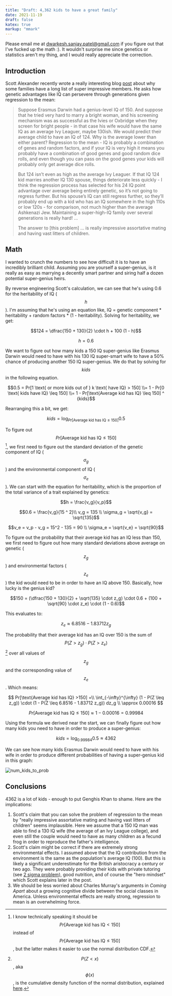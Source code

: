 ```yaml
---
title: "Draft: 4,362 kids to have a great family"
date: 2021-11-19
draft: false
katex: true
markup: "mmark"
---
```


Please email me at dwarkesh.sanjay.patel@gmail.com if you figure out that I've fucked up the math :). It wouldn't surprise me since genetics or statistics aren't my thing, and I would really appreciate the correction.

## Introduction

Scott Alexander recently wrote a really interesting blog [post](https://astralcodexten.substack.com/p/secrets-of-the-great-families) about why some families have a long list of super impressive members. He asks how genetic advantages like IQ can persevere through generations given regression to the mean:

> Suppose Erasmus Darwin had a genius-level IQ of 150. And suppose that he tried very hard to marry a bright woman, and his screening mechanism was as successful as the Ivies or Oxbridge when they screen for bright people - in that case his wife would have the same IQ as an average Ivy Leaguer, maybe 130ish. We would predict their average child to have an IQ of 124. Why is the average lower than either parent? Regression to the mean - IQ is probably a combination of genes and random factors, and if your IQ is very high it means you probably have a combination of good genes and good random dice rolls, and even though you can pass on the good genes your kids will probably only get average dice rolls.
> 
> But 124 isn’t even as high as the average Ivy Leaguer. If that IQ 124 kid marries another IQ 130 spouse, things deteriorate less quickly - I think the regression process has selected for his 24 IQ point advantage over average being entirely genetic, so it’s not going to regress further. But his spouse’s IQ can still regress further, so they’ll probably end up with a kid who has an IQ somewhere in the high 110s or low 120s - for comparison, not much higher than the average Ashkenazi Jew. Maintaining a super-high-IQ family over several generations is really hard! ...
> 
> The answer to [this problem] ... is really impressive assortative mating and having vast litters of children.

## Math

I wanted to crunch the numbers to see how difficult it is to have an incredibly brilliant child. Assuming you are yourself a super-genius, is it really as easy as marrying a decently smart partner and siring half a dozen potential super-genius heirs.

By reverse engineering Scott's calculation, we can see that he's using 0.6 for the heritability of IQ ($$h$$). I'm assuming that he's using an equation like, IQ = genetic component * heritability + random factors * (1 - heritability). Solving for heritability, we get:

$$124 = \dfrac{150 + 130}{2} \cdot h + 100 (1 - h)$$

$$h = 0.6$$

We want to figure out how many kids a 150 IQ super-genius like Erasmus Darwin would need to have with his 130 IQ super-smart wife to have a 50% chance of producing another 150 IQ super-genius. We do that by solving for $$kids$$ in the following equation.

$$0.5 = Pr[1 \text{ or more kids out of } k \text{ have IQ} > 150] \\= 1 - Pr[0 \text{ kids have IQ} \leq 150] \\= 1 - Pr[\text{Average kid has IQ} \leq 150] ^ {kids}$$

Rearranging this a bit, we get:

$$kids = \log_{Pr[\text{Average kid has IQ} \leq 150]} 0.5$$

To figure out $$Pr[\text{Average kid has IQ} \leq 150] $$[^1], we first need to figure out the standard deviation of the genetic component of IQ ($$\sigma_g$$) and the environmental component of IQ ($$\sigma_e$$). We can start with the equation for heritability, which is the proportion of the total variance of a trait explained by genetics:

[^1]: I know technically speaking it should be $$Pr[\text{Average kid has IQ} < 150] $$ instead of $$Pr[\text{Average kid has IQ} \leq 150] $$, but the latter makes it easier to use the normal distribution CDF.

$$h = \frac{v_g}{v_p}$$

$$0.6 = \frac{v_g}{15 ^ 2}\\ v_g = 135 \\ \sigma_g = \sqrt{v_g} = \sqrt{135}$$


$$v_e = v_p - v_g = 15^2 - 135 = 90 \\ \sigma_e = \sqrt{v_e} = \sqrt{90}$$

To figure out the probability that their average kid has an IQ less than 150, we first need to figure out how many standard deviations above average on genetic ($$z_g$$) and environmental factors ($$z_e$$) the kid would need to be in order to have an IQ above 150. Basically, how lucky is the genius kid?

$$150 = (\dfrac{150 + 130}{2} + \sqrt{135} \cdot z_g) \cdot 0.6 + (100 + \sqrt{90} \cdot z_e) \cdot (1 - 0.6)$$

This evaluates to:

$$z_e \approx 6.8516 - 1.83712 z_g$$

The probability that their average kid has an IQ over 150 is the sum of $$P(Z > z_g) \cdot P(Z > z_e)$$ [^2] over all values of $$z_g$$ and the corresponding value of $$z_e$$. Which means:

[^2]: $$P(Z < x)$$, aka $$\phi(x)$$, is the cumulative density function of the normal distribution, explained [here](https://www.probabilitycourse.com/chapter4/4_2_3_normal.php).

$$
Pr[\text{Average kid has IQ} >150] =\\ \int_{-\infty}^{\infty} (1 - P(Z \leq z_g)) \cdot (1 - P(Z \leq 6.8516 - 1.83712 z_g)) dz_g \\ \approx 0.00016
$$

$$
Pr[\text{Average kid has IQ} \leq 150] \approx 1- 0.00016 = 0.99984
$$

Using the formula we derived near the start, we can finally figure out how many kids you need to have in order to produce a super-genius:

$$
kids = \log_{0.99984} 0.5 \approx 4362
$$

We can see how many kids Erasmus Darwin would need to have with his wife in order to produce different probabilities of having a super-genius kid in this graph:

![num_kids_to_prob](/num_kids_to_prob_supergenius.png)

## Conclusions

4362 is a lot of kids - enough to put Genghis Khan to shame. Here are the implications:

1. Scott's claim that you can solve the problem of regression to the mean by "really impressive assortative mating and having vast litters of children" seems implausible. Here we assume that a 150 IQ man was able to find a 130 IQ wife (the average of an Ivy League college), and even still the couple would need to have as many children as a fecund frog in order to reproduce the father's intelligence.
2. Scott's claim might be correct if there are extremely strong environmental effects. I assumed above that the IQ contribution from the environment is the same as the population's average IQ (100). But this is likely a significant underestimate for the British aristocracy a century or two ago. They were probably providing their kids with private tutoring (see [2 sigma problem](https://www.wikiwand.com/en/Bloom%27s_2_sigma_problem)), good nutrition, and of course the "hero mindset" which Scott explains later in the post.
3. We should be less worried about Charles Murray's arguments in *Coming Apart* about a growing cognitive divide between the social classes in America. Unless environmental effects are really strong, regression to mean is an overwhelming force. 


